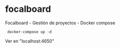 # focalboard
Focalboard - Gestión de proyectos - Docker compose

```
 docker-compose up -d
```

Ver en "localhost:4650"


